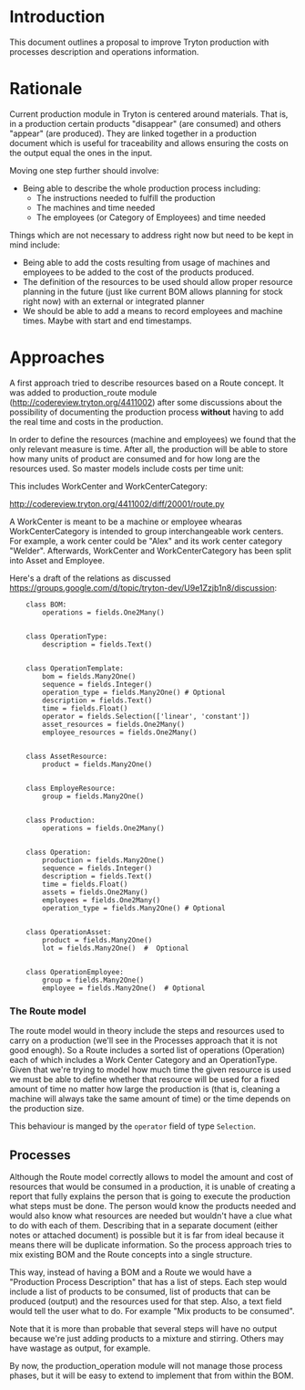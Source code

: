 # Introduction #

This document outlines a proposal to improve Tryton production with processes description and operations information.


# Rationale #

Current production module in Tryton is centered around materials. That is, in a production certain products "disappear" (are consumed) and others "appear" (are produced). They are linked together in a production document which is useful for traceability and allows ensuring the costs on the output equal the ones in the input.

Moving one step further should involve:

  * Being able to describe the whole production process including:
    * The instructions needed to fulfill the production
    * The machines and time needed
    * The employees (or Category of Employees) and time needed


Things which are not necessary to address right now but need to be kept in mind include:

  * Being able to add the costs resulting from usage of machines and employees to be added to the cost of the products produced.
  * The definition of the resources to be used should allow proper resource planning in the future (just like current BOM allows planning for stock right now) with an external or integrated planner
  * We should be able to add a means to record employees and machine times. Maybe with start and end timestamps.

# Approaches #

A first approach tried to describe resources based on a Route concept. It was added to production\_route module (http://codereview.tryton.org/4411002) after some discussions about the possibility of documenting the production process **without** having to add the real time and costs in the production.

In order to define the resources (machine and employees) we found that the only relevant measure is time. After all, the production will be able to store how many units of product are consumed and for how long are the resources used. So master models include costs per time unit:

This includes WorkCenter and WorkCenterCategory:

http://codereview.tryton.org/4411002/diff/20001/route.py

A WorkCenter is meant to be a machine or employee whearas WorkCenterCategory is intended to group interchangeable work centers. For example, a work center could be "Alex" and its work center category "Welder". Afterwards, WorkCenter and WorkCenterCategory has been split into Asset and Employee.

Here's a draft of the relations as discussed https://groups.google.com/d/topic/tryton-dev/U9e1Zzjb1n8/discussion:

```
    class BOM:
        operations = fields.One2Many() 


    class OperationType:
        description = fields.Text() 


    class OperationTemplate:
        bom = fields.Many2One() 
        sequence = fields.Integer()
        operation_type = fields.Many2One() # Optional
        description = fields.Text() 
        time = fields.Float() 
        operator = fields.Selection(['linear', 'constant']) 
        asset_resources = fields.One2Many() 
        employee_resources = fields.One2Many() 


    class AssetResource: 
        product = fields.Many2One() 


    class EmployeResource: 
        group = fields.Many2One() 


    class Production: 
        operations = fields.One2Many() 


    class Operation: 
        production = fields.Many2One() 
        sequence = fields.Integer() 
        description = fields.Text() 
        time = fields.Float() 
        assets = fields.One2Many() 
        employees = fields.One2Many() 
        operation_type = fields.Many2One() # Optional


    class OperationAsset: 
        product = fields.Many2One() 
        lot = fields.Many2One()  #  Optional 


    class OperationEmployee: 
        group = fields.Many2One() 
        employee = fields.Many2One()  # Optional 
```



### The Route model ###

The route model would in theory include the steps and resources used to carry  on a production (we'll see in the Processes approach that it is not good enough). So a Route includes a sorted list of operations (Operation) each of which includes a Work Center Category and an OperationType. Given that we're trying to model how much time the given resource is used we must be able to define whether that resource will be used for a fixed amount of time no matter how large the production is (that is, cleaning a machine will always take the same amount of time) or the time depends on the production size.

This behaviour is manged by the `operator` field of type `Selection`.


## Processes ##

Although the Route model correctly allows to model the amount and cost of resources that would be consumed in a production, it is unable of creating a report that fully explains the person that is going to execute the production what steps must be done. The person would know the products needed and would also know what resources are needed but wouldn't have a clue what to do with each of them. Describing that in a separate document (either notes or attached document) is possible but it is far from ideal because it means there will be duplicate information. So the process approach tries to mix existing BOM and the Route concepts into a single structure.

This way, instead of having a BOM and a Route we would have a "Production Process Description" that has a list of steps. Each step would include a list of products to be consumed, list of products that can be produced (output) and the resources used for that step. Also, a text field would tell the user what to do. For example "Mix products to be consumed".

Note that it is more than probable that several steps will have no output because we're just adding products to a mixture and stirring. Others may have wastage as output, for example.

By now, the production\_operation module will not manage those process phases, but it will be easy to extend to implement that from within the BOM.
